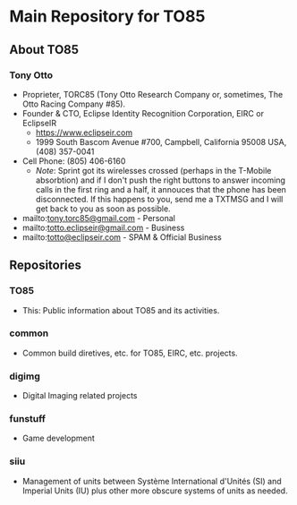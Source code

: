 # Main Repository for TO85

## About TO85

### Tony Otto
* Proprieter, TORC85 (Tony Otto Research Company or, sometimes, The Otto Racing Company #85).
* Founder & CTO, Eclipse Identity Recognition Corporation, EIRC or EclipseIR
  * https://www.eclipseir.com
  * 1999 South Bascom Avenue #700, Campbell, California 95008 USA, (408) 357-0041
* Cell Phone: (805) 406-6160 
  * _Note_: Sprint got its wirelesses crossed (perhaps in the T-Mobile absorbtion) and if I don't push the right buttons to answer incoming calls in the first ring and a half, it annouces that the phone has been disconnected. If this happens to you, send me a TXTMSG and I will get back to you as soon as possible.
* mailto:tony.torc85@gmail.com - Personal
* mailto:totto.eclipseir@gmail.com - Business
* mailto:totto@eclipseir.com - SPAM & Official Business

## Repositories

### TO85

* This: Public information about TO85 and its activities.

### common

* Common build diretives, etc. for TO85, EIRC, etc. projects.

### digimg

* Digital Imaging related projects

### funstuff

* Game development

### siiu

* Management of units between Système International d'Unités (SI) and Imperial Units (IU) plus other more obscure systems of units as needed.
